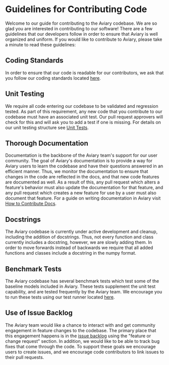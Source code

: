 # Guidelines for Contributing Code

Welcome to our guide for contributing to the Aviary codebase. We are so glad you are interested in contributing to our software! There are a few guidelines that our developers follow in order to ensure that Aviary is well organized and uniform. If you would like to contribute to Aviary, please take a minute to read these guidelines:

## Coding Standards
In order to ensure that our code is readable for our contributors, we ask that you follow our coding standards located [here](coding_standards).

## Unit Testing
We require all code entering our codebase to be validated and regression tested. As part of this requirement, any new code that you contribute to our codebase must have an associated unit test. Our pull request approvers will check for this and will ask you to add a test if one is missing. For details on our unit testing structure see [Unit Tests](unit_tests).

## Thorough Documentation
Documentation is the backbone of the Aviary team's support for our user community. The goal of Aviary's documentation is to provide a way for Aviary users to learn the codebase and have their questions answered in an efficient manner. Thus, we monitor the documentation to ensure that changes in the code are reflected in the docs, and that new code features are documented as well. As a result of this, any pull request which alters a feature's behavior must also update the documentation for that feature, and any pull request which creates a new feature for use by a user must also document that feature. For a guide on writing documentation in Aviary visit [How to Contribute Docs](how_to_contribute_docs).

## Docstrings
The Aviary codebase is currently under active development and cleanup, including the addition of docstrings. Thus, not every function and class currently includes a docstring, however, we are slowly adding them. In order to move forwards instead of backwards we require that all added functions and classes include a docstring in the numpy format.

## Benchmark Tests
The Aviary codebase has several benchmark tests which test some of the baseline models included in Aviary. These tests supplement the unit test capability, and are tested frequently by the Aviary team. We encourage you to run these tests using our test runner located [here](https://github.com/OpenMDAO/Aviary/blob/main/aviary/run_all_benchmarks.py).

## Use of Issue Backlog
The Aviary team would like a chance to interact with and get community engagement in feature changes to the codebase. The primary place that this engagement happens is in the [issue backlog](https://github.com/OpenMDAO/Aviary/issues/new/choose) using the "feature or change request" section. In addition, we would like to be able to track bug fixes that come through the code. To support these goals we encourage users to create issues, and we encourage code contributors to link issues to their pull requests.